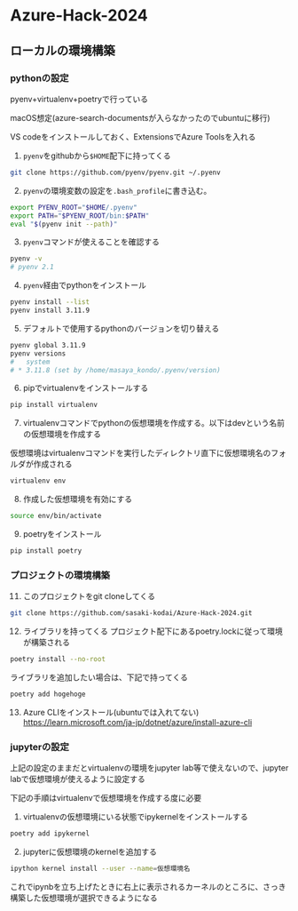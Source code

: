# Azure-Hack-2024

## ローカルの環境構築
### pythonの設定
pyenv+virtualenv+poetryで行っている

macOS想定(azure-search-documentsが入らなかったのでubuntuに移行)

VS codeをインストールしておく、ExtensionsでAzure Toolsを入れる


1. ```pyenv```をgithubから```$HOME```配下に持ってくる
```sh
git clone https://github.com/pyenv/pyenv.git ~/.pyenv
```
2. ```pyenv```の環境変数の設定を```.bash_profile```に書き込む。
```sh
export PYENV_ROOT="$HOME/.pyenv"
export PATH="$PYENV_ROOT/bin:$PATH"
eval "$(pyenv init --path)"

```
3.  ```pyenv```コマンドが使えることを確認する
```sh
pyenv -v
# pyenv 2.1
```
4.  ```pyenv```経由でpythonをインストール
```sh
pyenv install --list
pyenv install 3.11.9
```
5.  デフォルトで使用するpythonのバージョンを切り替える
```sh
pyenv global 3.11.9
pyenv versions
#   system
# * 3.11.8 (set by /home/masaya_kondo/.pyenv/version)
```
6.  pipでvirtualenvをインストールする
```sh
pip install virtualenv
```
7.  virtualenvコマンドでpythonの仮想環境を作成する。以下はdevという名前の仮想環境を作成する

仮想環境はvirtualenvコマンドを実行したディレクトリ直下に仮想環境名のフォルダが作成される
```sh
virtualenv env
```
8.  作成した仮想環境を有効にする
```sh
source env/bin/activate
```
9. poetryをインストール
```sh
pip install poetry
```

### プロジェクトの環境構築

11. このプロジェクトをgit cloneしてくる
```sh
git clone https://github.com/sasaki-kodai/Azure-Hack-2024.git
```
12. ライブラリを持ってくる
プロジェクト配下にあるpoetry.lockに従って環境が構築される
```sh
poetry install --no-root
```
ライブラリを追加したい場合は、下記で持ってくる
```sh
poetry add hogehoge
```
13. Azure CLIをインストール(ubuntuでは入れてない)
https://learn.microsoft.com/ja-jp/dotnet/azure/install-azure-cli

### jupyterの設定

上記の設定のままだとvirtualenvの環境をjupyter lab等で使えないので、jupyter labで仮想環境が使えるように設定する

下記の手順はvirtualenvで仮想環境を作成する度に必要
1. virtualenvの仮想環境にいる状態でipykernelをインストールする
```sh
poetry add ipykernel
```
2. jupyterに仮想環境のkernelを追加する
```sh
ipython kernel install --user --name=仮想環境名
```
これでipynbを立ち上げたときに右上に表示されるカーネルのところに、さっき構築した仮想環境が選択できるようになる